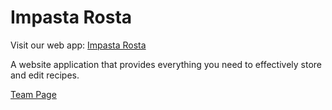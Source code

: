 # Impasta Rosta
Visit our web app: [Impasta Rosta](https://impasta-rosta.netlify.app/)

A website application that provides everything you need to effectively store and edit recipes.

[Team Page](./admin/team.md)